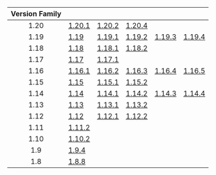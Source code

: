 | Version Family | | | | | |
|:---:|---|---|---|---|---|
| 1.20 | [1.20.1](https://github.com/BaldGang/spigot-build/releases/download/20240219/spigot-1.20.1.jar) | [1.20.2](https://github.com/BaldGang/spigot-build/releases/download/20240219/spigot-1.20.2.jar) | [1.20.4](https://github.com/BaldGang/spigot-build/releases/download/20240219/spigot-1.20.4.jar) | | |
| 1.19 | [1.19](https://github.com/BaldGang/spigot-build/releases/download/20240219/spigot-1.19.jar) | [1.19.1](https://github.com/BaldGang/spigot-build/releases/download/20240219/spigot-1.19.1.jar) | [1.19.2](https://github.com/BaldGang/spigot-build/releases/download/20240219/spigot-1.19.2.jar) | [1.19.3](https://github.com/BaldGang/spigot-build/releases/download/20240219/spigot-1.19.3.jar) | [1.19.4](https://github.com/BaldGang/spigot-build/releases/download/20240219/spigot-1.19.4.jar) |
| 1.18 | [1.18](https://github.com/BaldGang/spigot-build/releases/download/20240219/spigot-1.18.jar) | [1.18.1](https://github.com/BaldGang/spigot-build/releases/download/20240219/spigot-1.18.1.jar) | [1.18.2](https://github.com/BaldGang/spigot-build/releases/download/20240219/spigot-1.18.2.jar) | | |
| 1.17 | [1.17](https://github.com/BaldGang/spigot-build/releases/download/20240219/spigot-1.17.jar) | [1.17.1](https://github.com/BaldGang/spigot-build/releases/download/20240219/spigot-1.17.1.jar) | | | |
| 1.16 | [1.16.1](https://github.com/BaldGang/spigot-build/releases/download/20240219/spigot-1.16.1.jar) | [1.16.2](https://github.com/BaldGang/spigot-build/releases/download/20240219/spigot-1.16.2.jar) | [1.16.3](https://github.com/BaldGang/spigot-build/releases/download/20240219/spigot-1.16.3.jar) | [1.16.4](https://github.com/BaldGang/spigot-build/releases/download/20240219/spigot-1.16.4.jar) | [1.16.5](https://github.com/BaldGang/spigot-build/releases/download/20240219/spigot-1.16.5.jar) |
| 1.15 | [1.15](https://github.com/BaldGang/spigot-build/releases/download/20240219/spigot-1.15.jar) | [1.15.1](https://github.com/BaldGang/spigot-build/releases/download/20240219/spigot-1.15.1.jar) | [1.15.2](https://github.com/BaldGang/spigot-build/releases/download/20240219/spigot-1.15.2.jar) | | |
| 1.14 | [1.14](https://github.com/BaldGang/spigot-build/releases/download/20240219/spigot-1.14.jar) | [1.14.1](https://github.com/BaldGang/spigot-build/releases/download/20240219/spigot-1.14.1.jar) | [1.14.2](https://github.com/BaldGang/spigot-build/releases/download/20240219/spigot-1.14.2.jar) | [1.14.3](https://github.com/BaldGang/spigot-build/releases/download/20240219/spigot-1.14.3.jar) | [1.14.4](https://github.com/BaldGang/spigot-build/releases/download/20240219/spigot-1.14.4.jar) |
| 1.13 | [1.13](https://github.com/BaldGang/spigot-build/releases/download/20240219/spigot-1.13.jar) | [1.13.1](https://github.com/BaldGang/spigot-build/releases/download/20240219/spigot-1.13.1.jar) | [1.13.2](https://github.com/BaldGang/spigot-build/releases/download/20240219/spigot-1.13.2.jar) | | |
| 1.12 | [1.12](https://github.com/BaldGang/spigot-build/releases/download/20240219/spigot-1.12.jar) | [1.12.1](https://github.com/BaldGang/spigot-build/releases/download/20240219/spigot-1.12.1.jar) | [1.12.2](https://github.com/BaldGang/spigot-build/releases/download/20240219/spigot-1.12.2.jar) | | |
| 1.11 | [1.11.2](https://github.com/BaldGang/spigot-build/releases/download/20240219/spigot-1.11.2.jar) | | | | |
| 1.10 | [1.10.2](https://github.com/BaldGang/spigot-build/releases/download/20240219/spigot-1.10.2.jar) | | | | |
| 1.9 | [1.9.4](https://github.com/BaldGang/spigot-build/releases/download/20240219/spigot-1.9.4.jar) | | | | |
| 1.8 | [1.8.8](https://github.com/BaldGang/spigot-build/releases/download/20240219/spigot-1.8.8.jar) | | | | |
